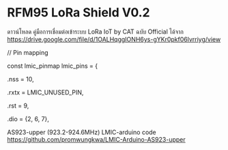 # RFM95 LoRa Shield V0.2

ดาวน์โหลด คู่มือการเชื่อมต่อเข้าระบบ LoRa IoT by CAT ฉบับ Official ได้จาก https://drive.google.com/file/d/1OALHqggIONH6ys-gYKr0pkf06lvrriyg/view

// Pin mapping

const lmic_pinmap lmic_pins = {

  .nss = 10,
  
  .rxtx = LMIC_UNUSED_PIN,
  
  .rst = 9,
  
  .dio = {2, 6, 7},
  
  AS923-upper (923.2-924.6MHz) LMIC-arduino code https://github.com/promwungkwa/LMIC-Arduino-AS923-upper
  
